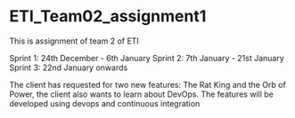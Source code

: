 # ETI_Team02_assignment1
This is assignment of team 2 of ETI

Sprint 1: 24th December - 6th January
Sprint 2: 7th January - 21st January
Sprint 3: 22nd January onwards

The client has requested for two new features: The Rat King and the Orb of Power, the client also wants to learn about DevOps. The features will be developed using devops and continuous integration
